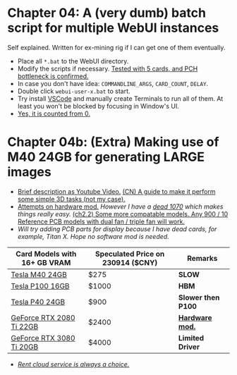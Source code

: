 # Chapter 04: A (very dumb) batch script for multiple WebUI instances #

Self explained. Written for ex-mining rig if I can get one of them eventually. 

- Place all `*.bat` to the WebUI directory.
- Modify the scripts if necessary. [Tested with 5 cards, and PCH bottleneck is confirmed.](https://www.instagram.com/p/CwcZQLhy1ad/)
- In case you don't have idea: `COMMANDLINE_ARGS`, `CARD_COUNT`, `DELAY`.
- Double click `webui-user-x.bat` to start.
- Try install [VSCode](https://code.visualstudio.com/) and manually create Terminals to run all of them. At least you won't be blocked by focusing in Window's UI.
- [Yes, it is counted from 0.](https://en.wikipedia.org/wiki/Zero-based_numbering)

# Chapter 04b: (Extra) Making use of M40 24GB for generating LARGE images #

- [Brief description as Youtube Video.](https://www.youtube.com/watch?v=bVbqSobos04&ab_channel=NovaspiritTech) [(CN) A guide to make it perform some simple 3D tasks (not my case).](https://www.youtube.com/watch?v=K1emL7pwDH0&ab_channel=%E7%A5%9E%E5%90%9B%E5%90%9B)
- [Attempts on hardware mod.](https://extremehw.net/topic/1228-trying-to-improve-a-tesla-m40/) *However I have a [dead 1070](https://www.hkepc.com/16077/Dual_Slot%E9%9B%99%E9%A2%A8%E6%89%87%E8%A8%AD%E8%A8%88_Inno3D_GeForce_GTX_1070_Ti_X2) which makes things really easy.* [(ch2.2) Some more compatable models. Any 900 / 10 Reference PCB models with dual fan / triple fan will work.](https://zhuanlan.zhihu.com/p/536850498)
- *Will try adding PCB parts for display because I have dead cards, for example, Titan X. Hope no software mod is needed.*

|Card Models with 16+ GB VRAM|Speculated Price on 230914 ($CNY)|Remarks|
|---|---|---|
|[Tesla M40 24GB](https://zhuanlan.zhihu.com/p/584409286)|$275|**SLOW**|
|[Tesla P100 16GB](https://zhuanlan.zhihu.com/p/635327525)|$1000|**HBM**|
|[Tesla P40 24GB](https://www.bilibili.com/read/cv22426319/)|$900|**Slower then P100**|
|[GeForce RTX 2080 Ti 22GB](https://www.bilibili.com/read/cv22426319/](https://zhuanlan.zhihu.com/p/628356617)https://zhuanlan.zhihu.com/p/628356617)|$2400|**[Hardware mod.](https://www.chiphell.com/forum.php?mod=viewthread&tid=2503364&extra=page%3D1&mobile=no)**|
|[GeForce RTX 3080 Ti 20GB](https://www.extremetech.com/gaming/nvidia-geforce-rtx-3080-ti-with-20gb-of-vram-goes-up-for-sale)|$4000|**Limited Driver**|

- *[Rent cloud service is always a choice.](https://www.autodl.com/)*
